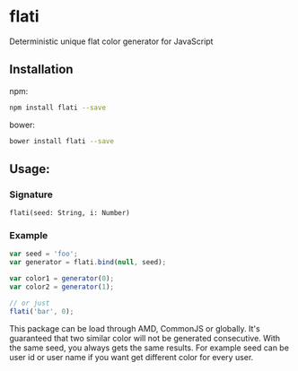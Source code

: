 # flati

Deterministic unique flat color generator for JavaScript

## Installation

npm:
```sh
npm install flati --save
```

bower:
```sh
bower install flati --save
```

## Usage:

### Signature
`flati(seed: String, i: Number)`

### Example

```javascript
var seed = 'foo';
var generator = flati.bind(null, seed);

var color1 = generator(0);
var color2 = generator(1);

// or just
flati('bar', 0);
```

This package can be load through AMD, CommonJS or globally. It's guaranteed that two similar color will not be generated consecutive. With the same seed, you always gets the same results. For example seed can be user id or user name if you want get different color for every user.
